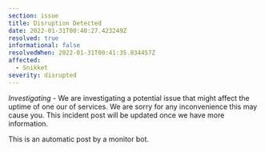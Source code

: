 ```yaml
---
section: issue
title: Disruption Detected
date: 2022-01-31T00:40:27.423249Z
resolved: true
informational: false
resolvedWhen: 2022-01-31T00:41:35.834457Z
affected:
  - Snikket
severity: disrupted
---
```

*Investigating* - We are investigating a potential issue that might affect the uptime of one our of services. We are sorry for any inconvenience this may cause you. This incident post will be updated once we have more information.

This is an automatic post by a monitor bot.
        